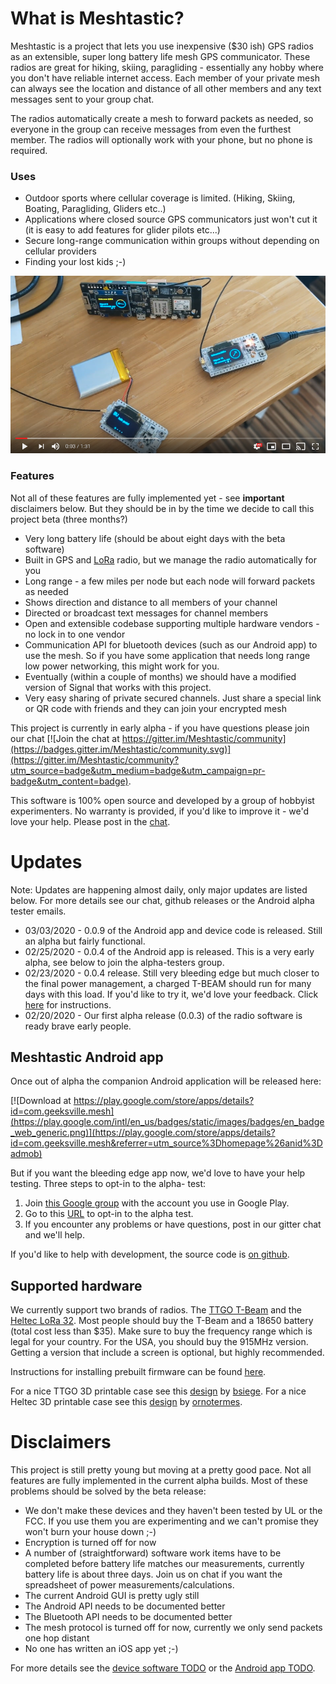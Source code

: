 # What is Meshtastic?

Meshtastic is a project that lets you use
inexpensive ($30 ish) GPS radios as an extensible, super long battery life mesh GPS communicator.  These radios are great for hiking, skiing, paragliding - 
essentially any hobby where you don't have reliable internet access.  Each member of your private mesh can always see the location and distance of all other
members and any text messages sent to your group chat.

The radios automatically create a mesh to forward packets as needed, so everyone in the group can receive messages from even the furthest member.  The radios
will optionally work with your phone, but no phone is required.

### Uses

* Outdoor sports where cellular coverage is limited. (Hiking, Skiing, Boating, Paragliding, Gliders etc..)
* Applications where closed source GPS communicators just won't cut it (it is easy to add features for glider pilots etc...)
* Secure long-range communication within groups without depending on cellular providers
* Finding your lost kids ;-)

[![Youtube video demo](desk-video-screenshot.png)](https://www.youtube.com/watch?v=WlNbMbVZlHI "Meshtastic early demo")

### Features
Not all of these features are fully implemented yet - see **important** disclaimers below.  But they should be in by the time we decide to call this project beta (three months?)

* Very long battery life (should be about eight days with the beta software)
* Built in GPS and [LoRa](https://en.wikipedia.org/wiki/LoRa) radio, but we manage the radio automatically for you
* Long range - a few miles per node but each node will forward packets as needed
* Shows direction and distance to all members of your channel
* Directed or broadcast text messages for channel members
* Open and extensible codebase supporting multiple hardware vendors - no lock in to one vendor
* Communication API for bluetooth devices (such as our Android app) to use the mesh.  So if you have some application that needs long range low power networking, this might work for you.
* Eventually (within a couple of months) we should have a modified version of Signal that works with this project.
* Very easy sharing of private secured channels.  Just share a special link or QR code with friends and they can join your encrypted mesh
 
This project is currently in early alpha - if you have questions please join our chat [![Join the chat at https://gitter.im/Meshtastic/community](https://badges.gitter.im/Meshtastic/community.svg)](https://gitter.im/Meshtastic/community?utm_source=badge&utm_medium=badge&utm_campaign=pr-badge&utm_content=badge).

This software is 100% open source and developed by a group of hobbyist experimenters.  No warranty is provided, if you'd like to improve it - we'd love your help.  Please post in the [chat](https://gitter.im/Meshtastic/community).  

# Updates

Note: Updates are happening almost daily, only major updates are listed below.  For more details see our chat, github releases or the Android alpha tester emails.

* 03/03/2020 - 0.0.9 of the Android app and device code is released.  Still an alpha but fairly functional.
* 02/25/2020 - 0.0.4 of the Android app is released.  This is a very early alpha, see below to join the alpha-testers group.
* 02/23/2020 - 0.0.4 release.  Still very bleeding edge but much closer to the final power management, a charged T-BEAM should run for many days with this load.  If you'd like to try it, we'd love your feedback.  Click [here](https://github.com/meshtastic/Meshtastic-esp32/blob/master/README.md) for instructions.
* 02/20/2020 - Our first alpha release (0.0.3) of the radio software is ready brave early people.  

## Meshtastic Android app
Once out of alpha the companion Android application will be released here:

[![Download at https://play.google.com/store/apps/details?id=com.geeksville.mesh](https://play.google.com/intl/en_us/badges/static/images/badges/en_badge_web_generic.png)](https://play.google.com/store/apps/details?id=com.geeksville.mesh&referrer=utm_source%3Dhomepage%26anid%3Dadmob)

But if you want the bleeding edge app now, we'd love to have your help testing.  Three steps to opt-in to the alpha- test:

1. Join [this Google group](https://groups.google.com/forum/#!forum/meshtastic-alpha-testers) with the account you use in Google Play.
2. Go to this [URL](https://play.google.com/apps/testing/com.geeksville.mesh) to opt-in to the alpha test.
3. If you encounter any problems or have questions, post in our gitter chat and we'll help.

If you'd like to help with development, the source code is [on github](https://github.com/meshtastic/Meshtastic-Android).

## Supported hardware
We currently support two brands of radios.  The [TTGO T-Beam](https://www.aliexpress.com/item/4000119152086.html) and the [Heltec LoRa 32](https://heltec.org/project/wifi-lora-32/).  Most people should buy the T-Beam and a 18650 battery (total cost less than $35).  Make
sure to buy the frequency range which is legal for your country.  For the USA, you should buy the 915MHz version.  Getting a version that include a screen is optional, but highly recommended.

Instructions for installing prebuilt firmware can be found [here](https://github.com/meshtastic/Meshtastic-esp32/blob/master/README.md).

For a nice TTGO 3D printable case see this [design](https://www.thingiverse.com/thing:3773717) by [bsiege](https://www.thingiverse.com/bsiege).
For a nice Heltec 3D printable case see this [design](https://www.thingiverse.com/thing:3125854) by [ornotermes](https://www.thingiverse.com/ornotermes).

# Disclaimers

This project is still pretty young but moving at a pretty good pace.  Not all features are fully implemented in the current alpha builds.
Most of these problems should be solved by the beta release:

* We don't make these devices and they haven't been tested by UL or the FCC.  If you use them you are experimenting and we can't promise they won't burn your house down ;-)
* Encryption is turned off for now
* A number of (straightforward) software work items have to be completed before battery life matches our measurements, currently battery life is about three days.  Join us on chat if you want the spreadsheet of power measurements/calculations.
* The current Android GUI is pretty ugly still
* The Android API needs to be documented better
* The Bluetooth API needs to be documented better 
* The mesh protocol is turned off for now, currently we only send packets one hop distant
* No one has written an iOS app yet ;-)

For more details see the [device software TODO](https://github.com/meshtastic/Meshtastic-esp32/blob/master/TODO.md) or the [Android app TODO](https://github.com/meshtastic/Meshtastic-Android/blob/master/TODO.md).
